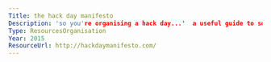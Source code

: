 ```yaml
---
Title: the hack day manifesto
Description: 'so you're organising a hack day...'  a useful guide to sorting out venue, network, events, food, power, etc.  site and content held on github.
Type: ResourcesOrganisation
Year: 2015
ResourceUrl: http://hackdaymanifesto.com/
---
```

